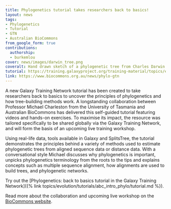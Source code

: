 ```yaml
---
title: Phylogenetics tutorial takes researchers back to basics!
layout: news
tags:
- Phylogenetics
- Tutorial
- GTN
- Australian BioCommons
from_google_form: true
contributions:
  authorship:
  - burkemlou
cover: news/images/darwin_tree.png
coveralt: Hand drawn sketch of a phylogenetic tree from Charles Darwin's notebook
tutorial: https://training.galaxyproject.org/training-material/topics/evolution/tutorials/abc_intro_phylo/tutorial.html
link: https://www.biocommons.org.au/news/phylo-gtn
---
```

A new Galaxy Training Network tutorial has been created to take researchers back to basics to uncover the principles of phylogenetics and how tree-building methods work. A longstanding collaboration between Professor Michael Charleston from the University of Tasmania and Australian BioCommons has delivered this self-guided tutorial featuring videos and hands-on exercises. To maximise its impact, the resource was tailored specifically to be shared globally via the Galaxy Training Network, and will form the basis of an upcoming live training workshop.

Using real-life data, tools available in Galaxy and SplitsTree, the tutorial demonstrates the principles behind a variety of methods used to estimate phylogenetic trees from aligned sequence data or distance data. With a conversational style Michael discusses why phylogenetics is important, unpicks phylogenetics terminology from the roots to the tips and explains concepts such as multiple sequence alignment, how alignments are used to build trees, and phylogenetic networks.

Try out the [Phylogenetics: back to basics tutorial in the Galaxy Training Network]({% link topics/evolution/tutorials/abc_intro_phylo/tutorial.md %}).

Read more about the collaboration and upcoming live workshop on the [BioCommons website](https://www.biocommons.org.au/news/phylo-gtn).
